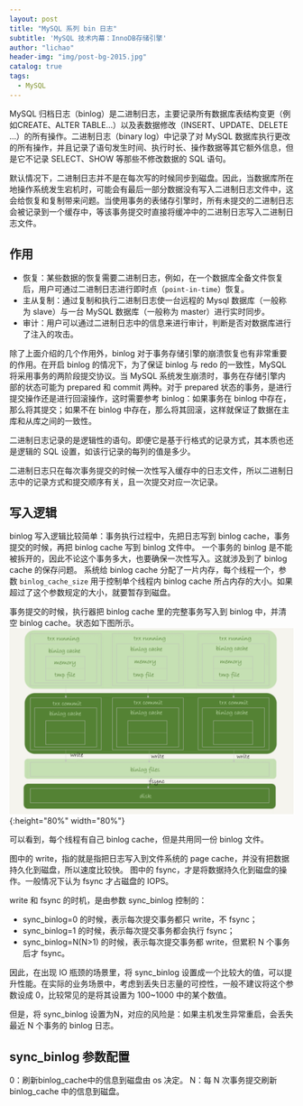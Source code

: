 ```yaml
---
layout: post
title: "MySQL 系列 bin 日志"
subtitle: 'MySQL 技术内幕：InnoDB存储引擎'
author: "lichao"
header-img: "img/post-bg-2015.jpg"
catalog: true
tags:
  - MySQL
---
```


MySQL 归档日志（binlog）是二进制日志，主要记录所有数据库表结构变更（例如CREATE、ALTER TABLE…）以及表数据修改（INSERT、UPDATE、DELETE …）的所有操作。二进制日志（binary log）中记录了对 MySQL 数据库执行更改的所有操作，并且记录了语句发生时间、执行时长、操作数据等其它额外信息，但是它不记录 SELECT、SHOW 等那些不修改数据的 SQL 语句。

默认情况下，二进制日志并不是在每次写的时候同步到磁盘。因此，当数据库所在地操作系统发生宕机时，可能会有最后一部分数据没有写入二进制日志文件中，这会给恢复和复制带来问题。当使用事务的表储存引擎时，所有未提交的二进制日志会被记录到一个缓存中，等该事务提交时直接将缓冲中的二进制日志写入二进制日志文件。

## 作用
* 恢复：某些数据的恢复需要二进制日志，例如，在一个数据库全备文件恢复后，用户可通过二进制日志进行即时点（```point-in-time```）恢复。
* 主从复制：通过复制和执行二进制日志使一台远程的 Mysql 数据库（一般称为 slave）与一台 MySQL 数据库（一般称为 master）进行实时同步。
* 审计：用户可以通过二进制日志中的信息来进行审计，判断是否对数据库进行了注入的攻击。

除了上面介绍的几个作用外，binlog 对于事务存储引擎的崩溃恢复也有非常重要的作用。在开启 binlog 的情况下，为了保证 binlog 与 redo 的一致性，MySQL 将采用事务的两阶段提交协议。当 MySQL 系统发生崩溃时，事务在存储引擎内部的状态可能为 prepared 和 commit 两种。对于 prepared 状态的事务，是进行提交操作还是进行回滚操作，这时需要参考 binlog：如果事务在 binlog 中存在，那么将其提交；如果不在 binlog 中存在，那么将其回滚，这样就保证了数据在主库和从库之间的一致性。

二进制日志记录的是逻辑性的语句。即便它是基于行格式的记录方式，其本质也还是逻辑的 SQL 设置，如该行记录的每列的值是多少。

二进制日志只在每次事务提交的时候一次性写入缓存中的日志文件，所以二进制日志中的记录方式和提交顺序有关，且一次提交对应一次记录。


## 写入逻辑
binlog 写入逻辑比较简单：事务执行过程中，先把日志写到 binlog cache，事务提交的时候，再把 binlog cache 写到 binlog 文件中。
一个事务的 binlog 是不能被拆开的，因此不论这个事务多大，也要确保一次性写入。这就涉及到了 binlog cache 的保存问题。
系统给 binlog cache 分配了一片内存，每个线程一个，参数 ```binlog_cache_size``` 用于控制单个线程内 binlog cache 所占内存的大小。如果超过了这个参数规定的大小，就要暂存到磁盘。

事务提交的时候，执行器把 binlog cache 里的完整事务写入到 binlog 中，并清空 binlog cache。状态如下图所示。
![binlog存储过程](/img/mysql/binlog存储过程.png){:height="80%" width="80%"}

可以看到，每个线程有自己 binlog cache，但是共用同一份 binlog 文件。

图中的 write，指的就是指把日志写入到文件系统的 page cache，并没有把数据持久化到磁盘，所以速度比较快。
图中的 fsync，才是将数据持久化到磁盘的操作。一般情况下认为 fsync 才占磁盘的 IOPS。

write 和 fsync 的时机，是由参数 sync_binlog 控制的：
* sync_binlog=0 的时候，表示每次提交事务都只 write，不 fsync；
* sync_binlog=1 的时候，表示每次提交事务都会执行 fsync；
* sync_binlog=N(N>1) 的时候，表示每次提交事务都 write，但累积 N 个事务后才 fsync。

因此，在出现 IO 瓶颈的场景里，将 sync_binlog 设置成一个比较大的值，可以提升性能。在实际的业务场景中，考虑到丢失日志量的可控性，一般不建议将这个参数设成 0，比较常见的是将其设置为 100~1000 中的某个数值。

但是，将 sync_binlog 设置为N，对应的风险是：如果主机发生异常重启，会丢失最近 N 个事务的 binlog 日志。

## sync_binlog 参数配置
0：刷新binlog_cache中的信息到磁盘由 os 决定。
N：每 N 次事务提交刷新 binlog_cache 中的信息到磁盘。
